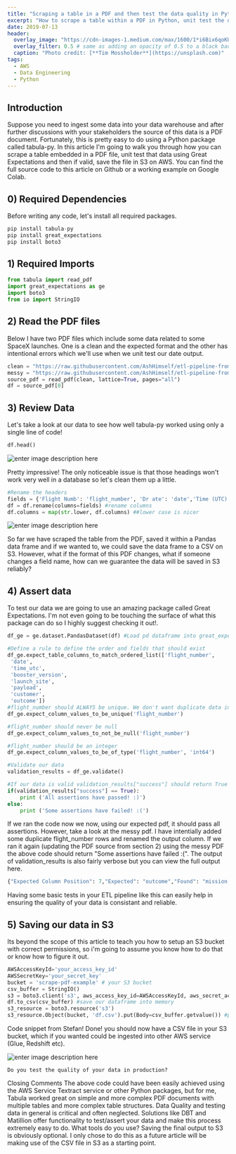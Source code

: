 ```yaml
---
title: "Scraping a table in a PDF and then test the data quality in Python"
excerpt: "How to scrape a table within a PDF in Python, unit test the data for quality and then upload it to S3."
date: 2019-07-13
header:
  overlay_image: "https://cdn-images-1.medium.com/max/1600/1*i6Bix6qoKU0ZMdLDVfA3ww.jpeg"
  overlay_filter: 0.5 # same as adding an opacity of 0.5 to a black background
  caption: "Photo credit: [**Tim Mossholder**](https://unsplash.com)"
tags:
  - AWS
  - Data Engineering
  - Python
---
```


## Introduction

Suppose you need to ingest some data into your data warehouse and after further discussions with your stakeholders the source of this data is a PDF document. Fortunately, this is pretty easy to do using a Python package called tabula-py. In this article I'm going to walk you through how you can scrape a table embedded in a PDF file, unit test that data using Great Expectations and then if valid, save the file in S3 on AWS. You can find the full source code to this article on Github or a working example on Google Colab.

## 0) Required Dependencies

Before writing any code, let's install all required packages.

```python
pip install tabula-py
pip install great_expectations
pip install boto3
```

## 1) Required Imports

```python
from tabula import read_pdf
import great_expectations as ge
import boto3
from io import StringIO
```

## 2) Read the PDF files

Below I have two PDF files which include some data related to some SpaceX launches. One is a clean and the expected format and the other has intentional errors which we'll use when we unit test our date output.

```python
clean = "https://raw.githubusercontent.com/AshHimself/etl-pipeline-from-pdf/master/spacex_launch_data.pdf"
messy = "https://raw.githubusercontent.com/AshHimself/etl-pipeline-from-pdf/master/spacex_launch_mess_data.pdf"
source_pdf = read_pdf(clean, lattice=True, pages="all")
df = source_pdf[0]
```

## 3) Review Data

Let's take a look at our data to see how well tabula-py worked using only a single line of code!

```python
df.head()
```

![enter image description here](https://cdn-images-1.medium.com/max/1600/1*0GWeY1pJ2IRuxNIlB8hMiw.png)

Pretty impressive! The only noticeable issue is that those headings won't work very well in a database so let's clean them up a little.

```python
#Rename the headers
fields = {'Flight Numb': 'flight_number', 'Dr ate': 'date','Time (UTC)': 'time_utc','Booster Ver':'booster_version','iLoanunch Site':'launch_site'}
df = df.rename(columns=fields) #rename columns
df.columns = map(str.lower, df.columns) ##lower case is nicer
```

![enter image description here](https://cdn-images-1.medium.com/max/1600/1*nM7KVrV6IXs1d8pP6kU2ag.png)

So far we have scraped the table from the PDF, saved it within a Pandas data frame and if we wanted to, we could save the data frame to a CSV on S3. However, what if the format of this PDF changes, what if someone changes a field name, how can we guarantee the data will be saved in S3 reliably?

## 4) Assert data

To test our data we are going to use an amazing package called Great Expectations. I'm not even going to be touching the surface of what this package can do so I highly suggest checking it out!.

```python
df_ge = ge.dataset.PandasDataset(df) #Load pd dataframe into great_expectations (GE)

#Define a rule to define the order and fields that should exist
df_ge.expect_table_columns_to_match_ordered_list(['flight_number',
 'date',
 'time_utc',
 'booster_version',
 'launch_site',
 'payload',
 'customer',
 'outcome'])
#flight_number should ALWAYS be unique. We don't want duplicate data in our warehouse
df_ge.expect_column_values_to_be_unique('flight_number')

#flight_number should never be null
df_ge.expect_column_values_to_not_be_null('flight_number')

#flight_number should be an integer
df_ge.expect_column_values_to_be_of_type('flight_number', 'int64')

#Validate our data
validation_results = df_ge.validate()

#If our data is valid validation_results["success"] should return True
if(validation_results["success"] == True):
    print ('All assertions have passed! :)')
else:
    print ('Some assertions have failed! :(')
```

If we ran the code now we now, using our expected pdf, it should pass all assertions. However, take a look at the messy pdf. I have intentially added some duplicate flight_number rows and renamed the output column. If we ran it again (updating the PDF source from section 2) using the messy PDF the above code should return "Some assertions have failed :(". The output of validation_results is also fairly verbose but you can view the full output here.

```python
{"Expected Column Position": 7,"Expected": "outcome","Found": "mission outcome"}
```

Having some basic tests in your ETL pipeline like this can easily help in ensuring the quality of your data is consistant and reliable.

## 5) Saving our data in S3

Its beyond the scope of this article to teach you how to setup an S3 bucket with correct permissions, so i'm going to assume you know how to do that or know how to figure it out.

```python
AWSAccessKeyId='your_access_key_id'
AWSSecretKey='your_secret_key'
bucket = 'scrape-pdf-example' # your S3 bucket
csv_buffer = StringIO()
s3 = boto3.client('s3', aws_access_key_id=AWSAccessKeyId, aws_secret_access_key=AWSSecretKey)
df.to_csv(csv_buffer) #save our dataframe into memory
s3_resource = boto3.resource('s3')
s3_resource.Object(bucket, 'df.csv').put(Body=csv_buffer.getvalue()) #push CSV to S3
```

Code snippet from Stefan!
Done! you should now have a CSV file in your S3 bucket, which if you wanted could be ingested into other AWS service (Glue, Redshift etc).

![enter image description here](https://cdn-images-1.medium.com/max/1600/1*OfjaPa4XOv1DZ4QoEBS7Zg.png)

    Do you test the quality of your data in production?

Closing Comments
The above code could have been easily achieved using the AWS Service Textract service or other Python packages, but for me, Tabula worked great on simple and more complex PDF documents with multiple tables and more complex table structures.
Data Quality and testing data in general is critical and often neglected. Solutions like DBT and Matillion offer functionality to test/assert your data and make this process extremely easy to do. What tools do you use?
Saving the final output to S3 is obviously optional. I only chose to do this as a future article will be making use of the CSV file in S3 as a starting point.
